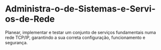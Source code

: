 # Administra-o-de-Sistemas-e-Servi-os-de-Rede
Planear, implementar e testar um conjunto de serviços fundamentais numa rede TCP/IP, garantindo a sua correta configuração, funcionamento e segurança.
